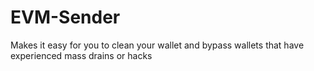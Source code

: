 # EVM-Sender
Makes it easy for you to clean your wallet and bypass wallets that have experienced mass drains or hacks
